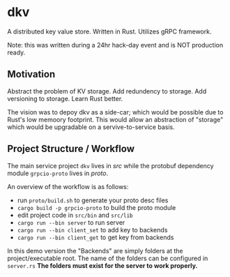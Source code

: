 # dkv
A distributed key value store. Written in Rust. Utilizes gRPC framework.

Note: this was written during a 24hr hack-day event and is NOT production ready.

## Motivation
Abstract the problem of KV storage. Add redundency to storage. Add versioning to storage. Learn Rust better.

The vision was to depoy dkv as a side-car; which would be possible due to Rust's low memoory footprint. This would allow an abstraction of "storage" which would be upgradable on a servive-to-service basis.

## Project Structure / Workflow
The main service project `dkv` lives in *src* while the protobuf dependency module `grpcio-proto` lives in *proto*.

An overview of the workflow is as follows:
- run `proto/build.sh` to generate your proto desc files
- `cargo build -p grpcio-proto` to build the proto module
- edit project code in `src/bin` and `src/lib`
- `cargo run --bin server` to run server
- `cargo run --bin client_set` to add key to backends
- `cargo run --bin client_get` to get key from backends


In this demo version the "Backends" are simply folders at the project/executable root. The name of the folders can be configured in `server.rs`
**The folders must exist for the server to work properly.**
